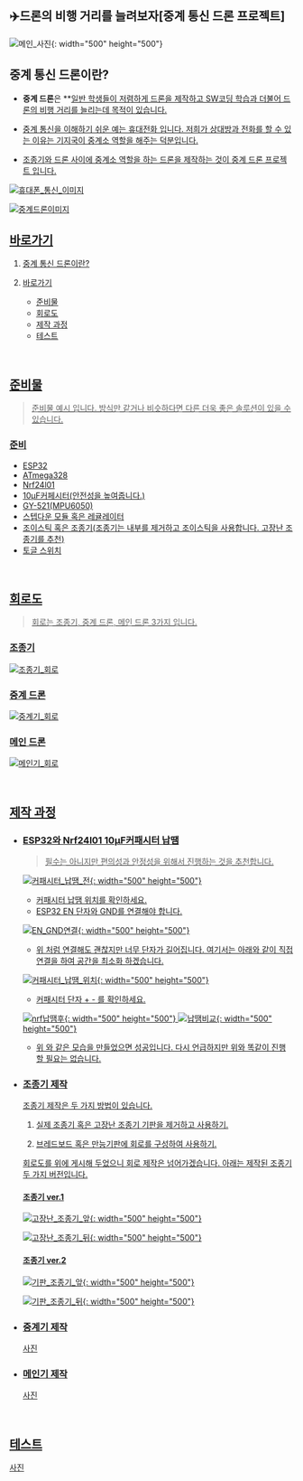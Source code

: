 ## ✈️드론의 비행 거리를 늘려보자[중계 통신 드론 프로젝트]
![메인_사진](./img/메인드론%20사진.jpg){: width="500" height="500"}


## 중계 통신 드론이란?

- **중계 드론**은 **<u>일반 학생들이 저렴하게 드론을 제작하고 SW코딩 학습과 더불어 드론의 비행 거리를 늘리는데 목적이 있습니다.

- 중계 통신을 이해하기 쉬운 예는 휴대전화 입니다. 저희가 상대방과 전화를 할 수 있는 이유는 기지국이 중계소 역할을 해주는 덕분입니다.

- 조종기와 드론 사이에 중계소 역할을 하는 드론을 제작하는 것이 중계 드론 프로젝트 입니다.

![휴대폰_통신_이미지](./img/휴대폰%20통신%20이미지.png "휴대전화 통신 방식")

![중계드론이미지](./img/중계드론이미지.png "중계 통신 드론 방식")



## 바로가기
1. [중계 통신 드론이란?](#중계-통신-드론이란)

2. [바로가기](#바로가기)
    - [준비물](#준비물)
    - [회로도](#회로도)
    - [제작 과정](#제작-과정)
    - [테스트](#테스트)

 
<br>

## 준비물
>준비물 예시 입니다. 방식만 같거나 비슷하다면 다른 더욱 좋은 솔루션이 있을 수 있습니다.

### 준비
- ESP32
- ATmega328
- Nrf24l01
- 10μF커페시터(안전성을 높여줍니다.)
- GY-521(MPU6050)
- 스텝다운 모듈 혹은 레귤레이터
- 조이스틱 혹은 조종기(조종기는 내부를 제거하고 조이스틱을 사용합니다. 고장난 조종기를 추천)
- 토글 스위치

<br>

## 회로도
  >회로는 조종기, 중계 드론, 메인 드론 3가지 입니다.

### 조종기
![조종기_회로](./img/조종기%20회로.png "조종기 회로")

### 중계 드론
![중계기_회로](./img/중계기%20회로.png "중계기 회로")

### 메인 드론
![메인기_회로](./img/메인기%20회로.png "메인기 회로")

<br>

## 제작 과정

  - ### ESP32와 Nrf24l01 10μF커패시터 납땜
    >필수는 아니지만 편의성과 안정성을 위해서 진행하는 것을 추천합니다.

    ![커패시터_납땜_전](./img/커패시터%20납땜%20전.jpg "납땜 전 모습"){: width="500" height="500"}

    - 커패시터 납땜 위치를 확인하세요.
    - ESP32 EN 단자와 GND를 연결해야 합니다.

    ![EN_GND연결](./img/EN_GND연결.png "EN / GND 연결된 모습"){: width="500" height="500"}

    - 위 처럼 연결해도 괜찮지만 너무 단자가 길어집니다. 여기서는 아래와 같이 직접 연결을 하여 공간을 최소화 하겠습니다.

    ![커패시터_납땜_위치](./img/커패시터%20납땜%20위치.jpg "실제 납땜한 모습"){: width="500" height="500"}

    - 커패시터 단자 + - 를 확인하세요.

    ![nrf납땜후](./img/nrf납땜후.jpg "Nrf24l01 커패시터 납땜"){: width="500" height="500"}
    ![납땜비교](./img/납땜비교.jpg "ESP32 커패시터 전/후"){: width="500" height="500"}

    - 위 와 같은 모습을 만들었으면 성공입니다. 다시 언급하지만 위와 똑같이 진행 할 필요는 없습니다.

  - ### 조종기 제작
    
    조종기 제작은 두 가지 방법이 있습니다.

    1. 실제 조종기 혹은 고장난 조종기 기판을 제거하고 사용하기.

    2. 브레드보드 혹은 만능기판에 회로를 구성하여 사용하기.

    회로도를 위에 게시해 두었으니 회로 제작은 넘어가겠습니다.
    아래는 제작된 조종기 두 가지 버전입니다.

    #### 조종기 ver.1
    ![고장난_조종기_앞](./img/고장난%20조종기%20앞.jpg "조종기 ver.1 앞"){: width="500" height="500"}

    ![고장난_조종기_뒤](./img/고장난%20조종기%20뒤.jpg "조종기 ver.1 뒤"){: width="500" height="500"}

    #### 조종기 ver.2
    ![기판_조종기_앞](./img/기판%20조종기%20앞.jpg "조종기 ver.2 앞"){: width="500" height="500"}

    ![기판_조종기_뒤](./img/기판%20조종기%20뒤.jpg "조종기 ver.2 뒤"){: width="500" height="500"}



  - ### 중계기 제작
    사진

  - ### 메인기 제작
    사진

<br>

## 테스트

  사진

